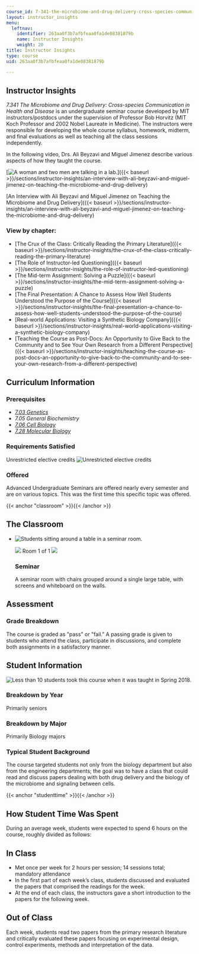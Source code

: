 ```yaml
---
course_id: 7-341-the-microbiome-and-drug-delivery-cross-species-communication-in-health-and-disease-spring-2018
layout: instructor_insights
menu:
  leftnav:
    identifier: 263aa0f3b7afbfeaa0fa1de08381879b
    name: Instructor Insights
    weight: 20
title: Instructor Insights
type: course
uid: 263aa0f3b7afbfeaa0fa1de08381879b

---
```


Instructor Insights
-------------------

_7.341 The Microbiome and Drug Delivery: Cross-species Communication in Health and Disease_ is an undergraduate seminar course developed by MIT instructors/postdocs under the supervision of Professor Bob Horvitz (MIT Koch Professor and 2002 Nobel Laureate in Medicine). The instructors were responsible for developing the whole course syllabus, homework, midterm, and final evaluations as well as teaching all the class sessions independently.

In the following video, Drs. Ali Beyzavi and Miguel Jimenez describe various aspects of how they taught the course.

[![A woman and two men are talking in a lab.](/coursemedia/7-341-the-microbiome-and-drug-delivery-cross-species-communication-in-health-and-disease-spring-2018/fb94d9dda3a7c82158c0c410de70abce_full_video.jpg)]({{< baseurl >}}/sections/instructor-insights/an-interview-with-ali-beyzavi-and-miguel-jimenez-on-teaching-the-microbiome-and-drug-delivery)

[An Interview with Ali Beyzavi and Miguel Jimenez on Teaching the Microbiome and Drug Delivery]({{< baseurl >}}/sections/instructor-insights/an-interview-with-ali-beyzavi-and-miguel-jimenez-on-teaching-the-microbiome-and-drug-delivery)

### View by chapter:

*   [The Crux of the Class: Critically Reading the Primary Literature]({{< baseurl >}}/sections/instructor-insights/the-crux-of-the-class-critically-reading-the-primary-literature)
*   [The Role of Instructor-led Questioning]({{< baseurl >}}/sections/instructor-insights/the-role-of-instructor-led-questioning)
*   [The Mid-term Assignment: Solving a Puzzle]({{< baseurl >}}/sections/instructor-insights/the-mid-term-assignment-solving-a-puzzle)
*   [The Final Presentation: A Chance to Assess How Well Students Understood the Purpose of the Course]({{< baseurl >}}/sections/instructor-insights/the-final-presentation-a-chance-to-assess-how-well-students-understood-the-purpose-of-the-course)
*   [Real-world Applications: Visiting a Synthetic Biology Company]({{< baseurl >}}/sections/instructor-insights/real-world-applications-visiting-a-synthetic-biology-company)
*   [Teaching the Course as Post-Docs: An Opportunity to Give Back to the Community and to See Your Own Research from a Different Perspective]({{< baseurl >}}/sections/instructor-insights/teaching-the-course-as-post-docs-an-opportunity-to-give-back-to-the-community-and-to-see-your-own-research-from-a-different-perspective)

Curriculum Information
----------------------

### Prerequisites

*   [_7.03 Genetics_](/courses/7-03-genetics-fall-2004/)
*   _7.05 General Biochemistry_
*   [_7.06 Cell Biology_](/courses/7-06-cell-biology-spring-2007/)
*   [_7.28 Molecular Biology_](/courses/7-28-molecular-biology-spring-2005/)

### Requirements Satisfied

Unrestricted elective credits ![Unrestricted elective credits](/images/educator/icon-question-unrestrict.png)

### Offered

Advanced Undergraduate Seminars are offered nearly every semester and are on various topics. This was the first time this specific topic was offered.

{{< anchor "classroom" >}}{{< /anchor >}}

The Classroom
-------------

*   ![Students sitting around a table in a seminar room.](/coursemedia/7-341-the-microbiome-and-drug-delivery-cross-species-communication-in-health-and-disease-spring-2018/8324cdeb9b1aed545063a5b1006856b2_7.341_classroom.jpg)
    
    ![](/images/educator/classroom_prev_dim.png) Room 1 of 1 ![](/images/educator/classroom_next_dim.png)
    
    ### Seminar
    
    A seminar room with chairs grouped around a single large table, with screens and whiteboard on the walls.
    

Assessment
----------

### Grade Breakdown

The course is graded as "pass" or "fail." A passing grade is given to students who attend the class, participate in discussions, and complete both assignments in a satisfactory manner.

Student Information
-------------------

![Less than 10 students took this course when it was taught in Spring 2018.](/coursemedia/7-341-the-microbiome-and-drug-delivery-cross-species-communication-in-health-and-disease-spring-2018/33d1003770d075484febd12700dc3f05_less-than-10.png)

### Breakdown by Year

Primarily seniors

### Breakdown by Major

Primarily Biology majors

### Typical Student Background

The course targeted students not only from the biology department but also from the engineering departments; the goal was to have a class that could read and discuss papers dealing with both drug delivery and the biology of the microbiome and signaling between cells.

{{< anchor "studenttime" >}}{{< /anchor >}}

How Student Time Was Spent
--------------------------

During an average week, students were expected to spend 6 hours on the course, roughly divided as follows:

In Class
--------

*   Met once per week for 2 hours per session; 14 sessions total; mandatory attendance
*   In the first part of each week’s class, students discussed and evaluated the papers that comprised the readings for the week.
*   At the end of each class, the instructors gave a short introduction to the papers for the following week.

Out of Class
------------

Each week, students read two papers from the primary research literature and critically evaluated these papers focusing on experimental design, control experiments, methods and interpretation of the data.